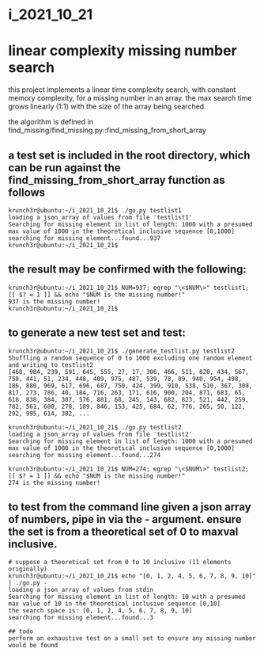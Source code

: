 # i_2021_10_21
# linear complexity missing number search

this project implements a linear time complexity search, with constant memory complexity, for a missing number in an array. the max search time grows linearly (1:1) with the size of the array being searched.

the algorithm is defined in find_missing/find_missing.py::find_missing_from_short_array

## a test set is included in the root directory, which can be run against the find_missing_from_short_array function as follows
```
krunch3r@ubuntu:~/i_2021_10_21$ ./go.py testlist1
loading a json_array of values from file 'testlist1'
Searching for missing element in list of length: 1000 with a presumed max value of 1000 in the theoretical inclusive sequence [0,1000]
searching for missing element...found...937
krunch3r@ubuntu:~/i_2021_10_21$ 
```

## the result may be confirmed with the following:
```
krunch3r@ubuntu:~/i_2021_10_21$ NUM=937; egrep "\<$NUM\>" testlist1; [[ $? = 1 ]] && echo "$NUM is the missing number!"
937 is the missing number!
krunch3r@ubuntu:~/i_2021_10_21$ 
```

## to generate a new test set and test:
```
krunch3r@ubuntu:~/i_2021_10_21$ ./generate_testlist.py testlist2
Shuffling a random sequence of 0 to 1000 excluding one random element and writing to testlist2
[468, 984, 239, 591, 645, 555, 27, 17, 306, 466, 511, 820, 434, 567, 758, 441, 51, 234, 448, 409, 975, 487, 539, 78, 89, 940, 954, 498, 186, 880, 969, 617, 696, 687, 750, 424, 399, 910, 538, 510, 367, 308, 817, 273, 786, 40, 184, 716, 263, 171, 616, 900, 204, 871, 683, 65, 618, 838, 384, 307, 576, 881, 68, 245, 143, 682, 823, 521, 442, 259, 782, 561, 600, 278, 189, 846, 153, 425, 684, 62, 776, 265, 50, 122, 292, 995, 614, 382, ...

krunch3r@ubuntu:~/i_2021_10_21$ ./go.py testlist2
loading a json_array of values from file 'testlist2'
Searching for missing element in list of length: 1000 with a presumed max value of 1000 in the theoretical inclusive sequence [0,1000]
searching for missing element...found...274

krunch3r@ubuntu:~/i_2021_10_21$ NUM=274; egrep "\<$NUM\>" testlist2; [[ $? = 1 ]] && echo "$NUM is the missing number!"
274 is the missing number!
```

## to test from the command line given a json array of numbers, pipe in via the - argument. ensure the set is from a theoretical set of 0 to maxval inclusive.
```
# suppose a theoretical set from 0 to 10 inclusive (11 elements originally)
krunch3r@ubuntu:~/i_2021_10_21$ echo "[0, 1, 2, 4, 5, 6, 7, 8, 9, 10]" | ./go.py -
loading a json_array of values from stdin
Searching for missing element in list of length: 10 with a presumed max value of 10 in the theoretical inclusive sequence [0,10]
the search space is: [0, 1, 2, 4, 5, 6, 7, 8, 9, 10]
searching for missing element...found...3

## todo
perform an exhaustive test on a small set to ensure any missing number would be found
